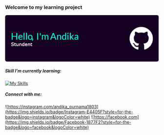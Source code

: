 ### Welcome to my learning project

![AndikaPurnama](img/github-header-image%20utama.png)

<!--
**XenoKarma/Xenokarma** is a ✨ _special_ ✨ repository because its `README.md` (this file) appears on your GitHub profile.

Here are some ideas to get you started:

- 🔭 I’m currently working on ...
- 🌱 I’m currently learning ...
- 👯 I’m looking to collaborate on ...
- 🤔 I’m looking for help with ...
- 💬 Ask me about ...
- 📫 How to reach me: ...
- 😄 Pronouns: ...
- ⚡ Fun fact: ...
-->

##### Skill I'm currently learning:

[![My Skills](https://skillicons.dev/icons?i=html,css,js,php,figma,tailwind,react,laravel,linux,&theme=dark&perline=4)](https://skillicons.dev)

##### Connect with me:

![https://instagram.com/andika_purnama1803](https://img.shields.io/badge/Instagram-E4405F?style=for-the-badge&logo=instagram&logoColor=white) ![https://facebook.com](https://img.shields.io/badge/Facebook-1877F2?style=for-the-badge&logo=facebook&logoColor=white)
